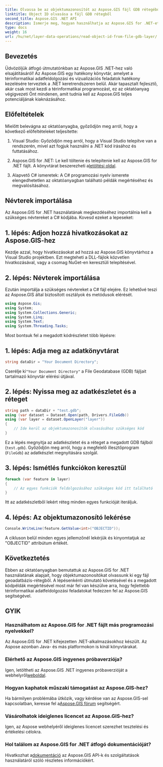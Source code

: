 ```yaml
---
title: Olvassa be az objektumazonosítót az Aspose.GIS fájl GDB rétegéből
linktitle: Object ID olvasása a fájl GDB rétegből
second_title: Aspose.GIS .NET API
description: Ismerje meg, hogyan használhatja az Aspose.GIS for .NET-et a térinformatikai adatok hatékony kezelésére. Átfogó oktatóanyagok és szakértői útmutatás áll rendelkezésre.
type: docs
weight: 16
url: /hu/net/layer-data-operations/read-object-id-from-file-gdb-layer/
---
```

## Bevezetés
Üdvözöljük átfogó útmutatónkban az Aspose.GIS .NET-hez való elsajátításáról! Az Aspose.GIS egy hatékony könyvtár, amelyet a térinformatikai adatfeldolgozási és vizualizációs feladatok hatékony kezelésére terveztek a .NET keretrendszeren belül. Akár tapasztalt fejlesztő, akár csak most kezdi a térinformatikai programozást, ez az oktatóanyag végigvezeti Önt mindenen, amit tudnia kell az Aspose.GIS teljes potenciáljának kiaknázásához.
## Előfeltételek
Mielőtt belevágna az oktatóanyagba, győződjön meg arról, hogy a következő előfeltételeket teljesítette:
1. Visual Studio: Győződjön meg arról, hogy a Visual Studio telepítve van a rendszerén, mivel azt fogjuk használni a .NET kód írásához és futtatásához.
   
2.  Aspose.GIS for .NET: Le kell töltenie és telepítenie kell az Aspose.GIS for .NET fájlt. A könyvtárat beszerezheti a[letöltési oldal](https://releases.aspose.com/gis/net/).
3. Alapvető C# ismeretek: A C# programozási nyelv ismerete elengedhetetlen az oktatóanyagban található példák megértéséhez és megvalósításához.

## Névterek importálása
Az Aspose.GIS for .NET használatának megkezdéséhez importálnia kell a szükséges névtereket a C# kódjába. Kovesd ezeket a lepeseket:
## 1. lépés: Adjon hozzá hivatkozásokat az Aspose.GIS-hez
Kezdje azzal, hogy hivatkozásokat ad hozzá az Aspose.GIS könyvtárhoz a Visual Studio projektben. Ezt megteheti a DLL-fájlok közvetlen hivatkozásával, vagy a csomag NuGet-en keresztüli telepítésével.
## 2. lépés: Névterek importálása
Ezután importálja a szükséges névtereket a C# fájl elejére. Ez lehetővé teszi az Aspose.GIS által biztosított osztályok és metódusok elérését.
```csharp
using Aspose.Gis;
using System;
using System.Collections.Generic;
using System.Linq;
using System.Text;
using System.Threading.Tasks;
```

Most bontsuk fel a megadott kódrészletet több lépésre:
## 1. lépés: Adja meg az adatkönyvtárat
```csharp
string dataDir = "Your Document Directory";
```
 Cserélje ki`"Your Document Directory"` a File Geodatabase (GDB) fájljait tartalmazó könyvtár elérési útjával.
## 2. lépés: Nyissa meg az adatkészletet és a réteget
```csharp
string path = dataDir + "test.gdb";
using (var dataset = Dataset.Open(path, Drivers.FileGdb))
using (var layer = dataset.OpenLayer("layer"))
{
    // Ide kerül az objektumazonosítók olvasásához szükséges kód
}
```
Ez a lépés megnyitja az adatkészletet és a réteget a megadott GDB fájlból (`test.gdb`). Győződjön meg arról, hogy a megfelelő illesztőprogram (`FileGdb`) az adatkészlet megnyitására szolgál.
## 3. lépés: Ismétlés funkciókon keresztül
```csharp
foreach (var feature in layer)
{
    // Az egyes funkciók feldolgozásához szükséges kód itt található
}
```
Itt az adatkészletből lekért réteg minden egyes funkcióját iteráljuk.
## 4. lépés: Az objektumazonosító lekérése
```csharp
Console.WriteLine(feature.GetValue<int>("OBJECTID"));
```
A cikluson belül minden egyes jellemzőnél lekérjük és kinyomtatjuk az "OBJECTID" attribútum értékét.

## Következtetés
Ebben az oktatóanyagban bemutattuk az Aspose.GIS for .NET használatának alapjait, hogy objektumazonosítókat olvassunk ki egy fájl geoadatbázis-rétegből. A lépésenkénti útmutató követésével és a megadott kódpéldák megértésével most már fel van készülve arra, hogy fejlettebb térinformatikai adatfeldolgozási feladatokat fedezzen fel az Aspose.GIS segítségével.
## GYIK
### Használhatom az Aspose.GIS for .NET fájlt más programozási nyelvekkel?
Az Aspose.GIS for .NET kifejezetten .NET-alkalmazásokhoz készült. Az Aspose azonban Java- és más platformokon is kínál könyvtárakat.
### Elérhető az Aspose.GIS ingyenes próbaverziója?
Igen, letöltheti az Aspose.GIS .NET ingyenes próbaverzióját a webhelyről[weboldal](https://releases.aspose.com/gis/net/).
### Hogyan kaphatok műszaki támogatást az Aspose.GIS-hez?
Ha bármilyen problémába ütközik, vagy kérdése van az Aspose.GIS-sel kapcsolatban, keresse fel a[Aspose.GIS fórum](https://forum.aspose.com/c/gis/33) segítségért.
### Vásárolhatok ideiglenes licencet az Aspose.GIS-hez?
Igen, az Aspose webhelyéről ideiglenes licencet szerezhet tesztelési és értékelési célokra.
### Hol találom az Aspose.GIS for .NET átfogó dokumentációját?
 Hivatkozhat a[dokumentáció](https://reference.aspose.com/gis/net/) az Aspose.GIS API-k és szolgáltatások használatáról szóló részletes információkért.